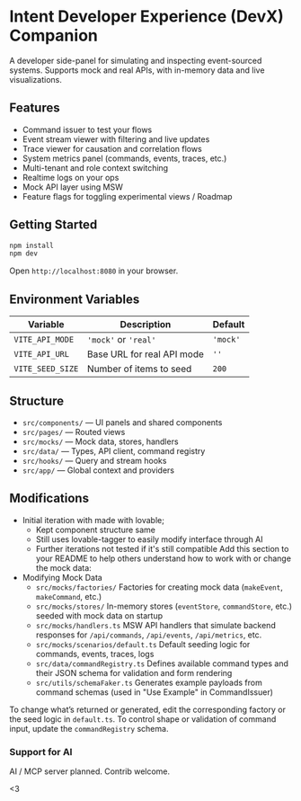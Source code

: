 # Intent Developer Experience (DevX) Companion

A developer side-panel for simulating and inspecting event-sourced systems. Supports mock and real APIs, with in-memory data and live visualizations.

## Features

- Command issuer to test your flows
- Event stream viewer with filtering and live updates
- Trace viewer for causation and correlation flows
- System metrics panel (commands, events, traces, etc.)
- Multi-tenant and role context switching
- Realtime logs on your ops
- Mock API layer using MSW
- Feature flags for toggling experimental views / Roadmap

## Getting Started

```bash
npm install
npm dev
````

Open `http://localhost:8080` in your browser.

## Environment Variables

| Variable         | Description                | Default  |
| ---------------- | -------------------------- | -------- |
| `VITE_API_MODE`  | `'mock'` or `'real'`       | `'mock'` |
| `VITE_API_URL`   | Base URL for real API mode | `''`     |
| `VITE_SEED_SIZE` | Number of items to seed    | `200`    |

## Structure

* `src/components/` — UI panels and shared components
* `src/pages/` — Routed views
* `src/mocks/` — Mock data, stores, handlers
* `src/data/` — Types, API client, command registry
* `src/hooks/` — Query and stream hooks
* `src/app/` — Global context and providers

## Modifications

* Initial iteration with made with lovable;
  * Kept component structure same
  * Still uses lovable-tagger to easily modify interface through AI
  * Further iterations not tested if it's still compatible
    Add this section to your README to help others understand how to work with or change the mock data:
* Modifying Mock Data
  * `src/mocks/factories/`
    Factories for creating mock data (`makeEvent`, `makeCommand`, etc.)
  * `src/mocks/stores/`
    In-memory stores (`eventStore`, `commandStore`, etc.) seeded with mock data on startup
  * `src/mocks/handlers.ts`
    MSW API handlers that simulate backend responses for `/api/commands`, `/api/events`, `/api/metrics`, etc.
  * `src/mocks/scenarios/default.ts`
    Default seeding logic for commands, events, traces, logs
  * `src/data/commandRegistry.ts`
    Defines available command types and their JSON schema for validation and form rendering
  * `src/utils/schemaFaker.ts`
    Generates example payloads from command schemas (used in "Use Example" in CommandIssuer)

To change what’s returned or generated, edit the corresponding factory or the seed logic in `default.ts`. To control shape or validation of command input, update the `commandRegistry` schema.

### Support for AI

AI / MCP server planned. Contrib welcome.

<3